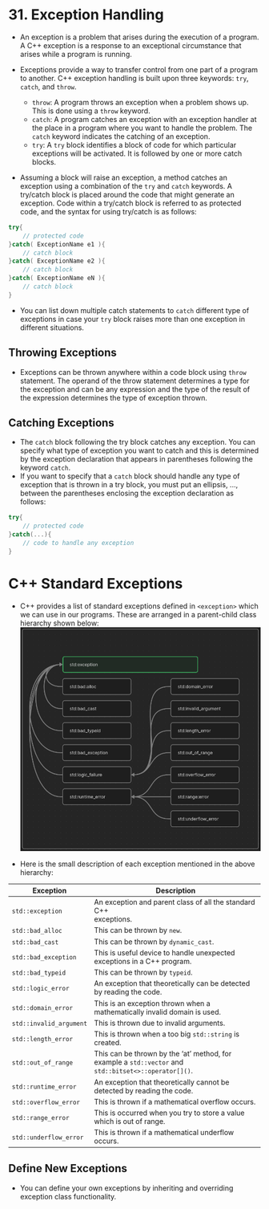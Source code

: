 # 31. Exception Handling

- An exception is a problem that arises during the execution of a program. A C++ exception is a response to an exceptional circumstance that arises while a program is running.

- Exceptions provide a way to transfer control from one part of a program to another. C++ exception handling is built upon three keywords: `try`, `catch`, and `throw`.
	- `throw`: A program throws an exception when a problem shows up. This is done using a `throw` keyword.
	- `catch`: A program catches an exception with an exception handler at the place in a program where you want to handle the problem. The `catch` keyword indicates the catching of an exception.
	- `try`: A `try` block identifies a block of code for which particular exceptions will be activated. It is followed by one or more catch blocks.

- Assuming a block will raise an exception, a method catches an exception using a combination of the `try` and `catch` keywords. A try/catch block is placed around the code that might generate an exception. Code within a try/catch block is referred to as protected code, and the syntax for using try/catch is as follows:
```cpp
try{
	// protected code
}catch( ExceptionName e1 ){
	// catch block
}catch( ExceptionName e2 ){
	// catch block
}catch( ExceptionName eN ){
	// catch block
}
```

- You can list down multiple catch statements to `catch` different type of exceptions in case your `try` block raises more than one exception in different situations.
## Throwing Exceptions

- Exceptions can be thrown anywhere within a code block using `throw` statement. The operand of the throw statement determines a type for the exception and can be any expression and the type of the result of the expression determines the type of exception thrown.
## Catching Exceptions

- The `catch` block following the try block catches any exception. You can specify what type of exception you want to catch and this is determined by the exception declaration that appears in parentheses following the keyword `catch`.
- If you want to specify that a `catch` block should handle any type of exception that is thrown in a try block, you must put an ellipsis, ..., between the parentheses enclosing the exception declaration as follows:
```cpp
try{
	// protected code
}catch(...){
	// code to handle any exception
}
```
# C++ Standard Exceptions

- C++ provides a list of standard exceptions defined in `<exception>` which we can use in our programs. These are arranged in a parent-child class hierarchy shown below:
![exceptions](images/exceptions.png)

- Here is the small description of each exception mentioned in the above hierarchy:

| Exception               | Description                                                                                           |
| ----------------------- | ----------------------------------------------------------------------------------------------------- |
| `std::exception`        | An exception and parent class of all the standard C++<br>exceptions.                                  |
| `std::bad_alloc`        | This can be thrown by `new`.                                                                          |
| `std::bad_cast`         | This can be thrown by `dynamic_cast`.                                                                 |
| `std::bad_exception`    | This is useful device to handle unexpected exceptions in a C++ program.                               |
| `std::bad_typeid`       | This can be thrown by ``typeid``.                                                                     |
| `std::logic_error`      | An exception that theoretically can be detected by reading the code.                                  |
| `std::domain_error`     | This is an exception thrown when a mathematically invalid domain is used.                             |
| `std::invalid_argument` | This is thrown due to invalid arguments.                                                              |
| `std::length_error`     | This is thrown when a too big `std::string` is created.                                               |
| `std::out_of_range`     | This can be thrown by the ‘at’ method, for example a `std::vector` and `std::bitset<>::operator[]()`. |
| `std::runtime_error`    | An exception that theoretically cannot be detected by reading the code.                               |
| `std::overflow_error`   | This is thrown if a mathematical overflow occurs.                                                     |
| `std::range_error`      | This is occurred when you try to store a value which is out of range.                                 |
| `std::underflow_error`  | This is thrown if a mathematical underflow occurs.                                                    |
## Define New Exceptions

- You can define your own exceptions by inheriting and overriding exception class functionality.